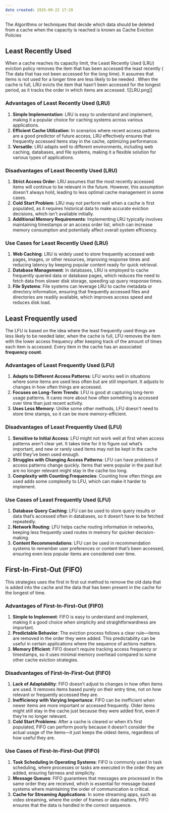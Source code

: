 ```yaml
---
date created: 2025-09-22 17:29
---
```


The Algorithms or techniques that decide which data should be deleted from a cache when the capacity is reached is known as Cache Eviction Policies

## Least Recently Used

When a cache reaches its capacity limit, the Least Recently Used (LRU) eviction policy removes the item that has been accessed the least recently ( The data that has not been accessed for the long time). It assumes that items is not used for a longer time are less likely to be needed . When the cache is full, LRU evicts the item that hasn’t been accessed for the longest period, as it tracks the order in which items are accessed.
![[LRU.png]]
### Advantages of Least Recently Used (LRU)

1. **Simple Implementation**: LRU is easy to understand and implement, making it a popular choice for caching systems across various applications.
2. **Efficient Cache Utilization**: In scenarios where recent access patterns are a good predictor of future access, LRU effectively ensures that frequently accessed items stay in the cache, optimizing performance.
3. **Versatile**: LRU adapts well to different environments, including web caching, databases, and file systems, making it a flexible solution for various types of applications.
### Disadvantages of Least Recently Used (LRU)

1. **Strict Access Order**: LRU assumes that the most recently accessed items will continue to be relevant in the future. However, this assumption doesn't always hold, leading to less optimal cache management in some cases.
2. **Cold Start Problem**: LRU may not perform well when a cache is first populated, as it requires historical data to make accurate eviction decisions, which isn't available initially.
3. **Additional Memory Requirements**: Implementing LRU typically involves maintaining timestamps or an access order list, which can increase memory consumption and potentially affect overall system efficiency.

### Use Cases for Least Recently Used (LRU)

1. **Web Caching**: LRU is widely used to store frequently accessed web pages, images, or other resources, improving response times and reducing latency by keeping popular content ready for quick retrieval.
2. **Database Management**: In databases, LRU is employed to cache frequently queried data or database pages, which reduces the need to fetch data from slower disk storage, speeding up query response times.
3. **File Systems**: File systems can leverage LRU to cache metadata or directory information, ensuring that frequently accessed files and directories are readily available, which improves access speed and reduces disk load.
## Least Frequently used
The LFU is based on the idea where the least frequently used things are less likely to be needed later, when the cache is full, LFU removes the item with the lower access frequency after keeping track of the amount of times each item is accessed. Every item in the cache has an associated **frequency count**.
### Advantages of Least Frequently Used (LFU)
1. **Adapts to Different Access Patterns**: LFU works well in situations where some items are used less often but are still important. It adjusts to changes in how often things are accessed.
2. **Focuses on Long-Term Trends**: LFU is good at capturing long-term usage patterns. It cares more about how often something is accessed over time than just recent activity.
3. **Uses Less Memory**: Unlike some other methods, LFU doesn't need to store time stamps, so it can be more memory-efficient.

### Disadvantages of Least Frequently Used (LFU)

1. **Sensitive to Initial Access**: LFU might not work well at first when access patterns aren’t clear yet. It takes time for it to figure out what’s important, and new or rarely used items may not be kept in the cache until they’ve been used enough.
2. **Struggles with Changing Access Patterns**: LFU can have problems if access patterns change quickly. Items that were popular in the past but are no longer relevant might stay in the cache too long.
3. **Complexity with Counting Frequencies**: Counting how often things are used adds some complexity to LFU, which can make it harder to implement.

### Use Cases of Least Frequently Used (LFU)

1. **Database Query Caching**: LFU can be used to store query results or data that’s accessed often in databases, so it doesn’t have to be fetched repeatedly.
2. **Network Routing**: LFU helps cache routing information in networks, keeping less frequently used routes in memory for quicker decision-making.
3. **Content Recommendations**: LFU can be used in recommendation systems to remember user preferences or content that’s been accessed, ensuring even less popular items are considered over time.
## First-In-First-Out (FIFO)
This strategies uses the first in first out method to remove the old data that is added into the cache and the data that has been present in the cache for the longest of time.
### Advantages of First-In-First-Out (FIFO)

1. **Simple to Implement**: FIFO is easy to understand and implement, making it a good choice when simplicity and straightforwardness are important.
2. **Predictable Behavior**: The eviction process follows a clear rule—items are removed in the order they were added. This predictability can be useful in certain applications where the sequence of actions matters.
3. **Memory Efficient**: FIFO doesn’t require tracking access frequency or timestamps, so it uses minimal memory overhead compared to some other cache eviction strategies.

### Disadvantages of First-In-First-Out (FIFO)

1. **Lack of Adaptability**: FIFO doesn’t adjust to changes in how often items are used. It removes items based purely on their entry time, not on how relevant or frequently accessed they are.
2. **Inefficiency with Varying Importance**: FIFO can be inefficient when newer items are more important or accessed frequently. Older items might still stay in the cache just because they were added first, even if they’re no longer relevant.
3. **Cold Start Problems**: After a cache is cleared or when it’s first populated, FIFO can perform poorly because it doesn’t consider the actual usage of the items—it just keeps the oldest items, regardless of how useful they are.
    

### Use Cases of First-In-First-Out (FIFO)

1. **Task Scheduling in Operating Systems**: FIFO is commonly used in task scheduling, where processes or tasks are executed in the order they are added, ensuring fairness and simplicity.
2. **Message Queues**: FIFO guarantees that messages are processed in the same order they are received, which is essential for message-based systems where maintaining the order of communication is critical.
3. **Cache for Streaming Applications**: In some streaming apps, such as video streaming, where the order of frames or data matters, FIFO ensures that the data is handled in the correct sequence.